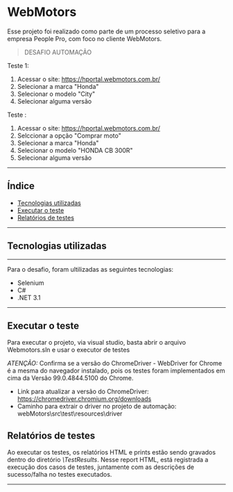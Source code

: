 # WebMotors

Esse projeto foi realizado como parte de um processo seletivo para a empresa People Pro, com foco no cliente WebMotors.

>DESAFIO AUTOMAÇÃO

Teste 1:

1. Acessar o site: https://hportal.webmotors.com.br/
2. Selecionar a marca "Honda"
3. Selecionar o modelo "City"
4. Selecionar alguma versão


Teste :

1. Acessar o site: https://hportal.webmotors.com.br/
2. Selccionar a opção "Comprar moto"
3. Selecionar a marca "Honda"
4. Selecionar o modelo "HONDA CB 300R"
5. Selecionar alguma versão




---
## Índice

- [Tecnologias utilizadas](#tecnologias-utilizadas)
- [Executar o teste](#executar-o-teste)
- [Relatórios de testes](#relatórios-de-testes)



---
## Tecnologias utilizadas
---
Para o desafio, foram ultilizadas as seguintes tecnologias:
- Selenium 
- C#
- .NET 3.1
---

## Executar o teste

Para executar o projeto, via visual studio, basta abrir o arquivo Webmotors.sln e usar o executor de testes

*ATENÇÃO:* Confirma se a versão do ChromeDriver - WebDriver for Chrome é a mesma do navegador instalado, pois os testes foram implementados em cima da Versão 99.0.4844.5100 do Chrome.
- Link para atualizar a versão do ChromeDriver: https://chromedriver.chromium.org/downloads
- Caminho para extrair o driver no projeto de automação: webMotors\src\test\resources\driver
## Relatórios de testes 
 
Ao executar os testes, os relatórios HTML e prints estão sendo gravados dentro do diretório *\TestResults*. Nesse report HTML, está registrada a execução dos casos de testes, juntamente com as descrições de sucesso/falha no testes executados.

---


